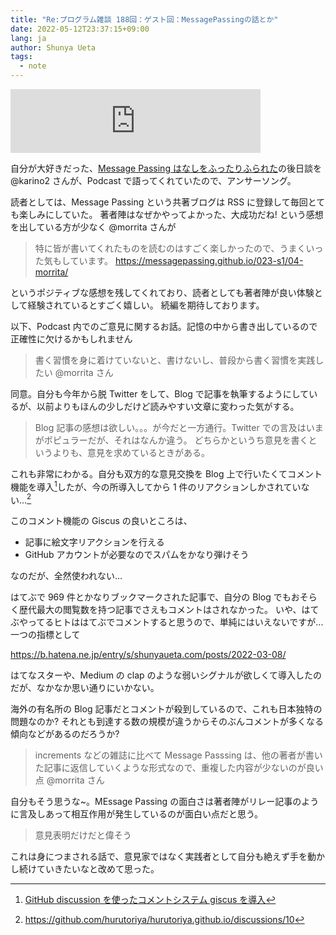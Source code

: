 ```yaml
---
title: "Re:プログラム雑談 188回：ゲスト回：MessagePassingの話とか"
date: 2022-05-12T23:37:15+09:00
lang: ja
author: Shunya Ueta
tags:
  - note
---
```


<iframe src="https://anchor.fm/karino2/embed/episodes/188MessagePassing-e1hdmr8/a-a7phdua" height="102px" width="400px" frameborder="0" scrolling="no"></iframe>

自分が大好きだった、[Message Passing はなしをふったりふられた](https://messagepassing.github.io/)の後日談を @karino2 さんが、Podcast で語ってくれていたので、アンサーソング。

読者としては、Message Passing という共著ブログは RSS に登録して毎回とても楽しみにしていた。
著者陣はなぜかやってよかった、大成功だね! という感想を出している方が少なく @morrita さんが

> 特に皆が書いてくれたものを読むのはすごく楽しかったので、うまくいった気もしています。
> https://messagepassing.github.io/023-s1/04-morrita/

というポジティブな感想を残してくれており、読者としても著者陣が良い体験として経験されているとすごく嬉しい。
続編を期待しております。

以下、Podcast 内でのご意見に関するお話。記憶の中から書き出しているので正確性に欠けるかもしれません

> 書く習慣を身に着けていないと、書けないし、普段から書く習慣を実践したい
> @morrita さん

同意。自分も今年から脱 Twitter をして、Blog で記事を執筆するようにしているが、以前よりもほんの少しだけど読みやすい文章に変わった気がする。

> Blog 記事の感想は欲しい。。。が今だと一方通行。Twitter での言及はいまがポピュラーだが、それはなんか違う。
> どちらかというち意見を書くというよりも、意見を求めているときがある。

これも非常にわかる。自分も双方的な意見交換を Blog 上で行いたくてコメント機能を導入[^comments]したが、今の所導入してから 1 件のリアクションしかされていない...[^reaction]

このコメント機能の Giscus の良いところは、

- 記事に絵文字リアクションを行える
- GitHub アカウントが必要なのでスパムをかなり弾けそう

なのだが、全然使われない...

はてぶで 969 件とかなりブックマークされた記事で、自分の Blog でもおそらく歴代最大の閲覧数を持つ記事でさえもコメントはされなかった。
いや、はてぶやってるヒトははてぶでコメントすると思うので、単純にはいえないですが...一つの指標として

https://b.hatena.ne.jp/entry/s/shunyaueta.com/posts/2022-03-08/

はてなスターや、Medium の clap のような弱いシグナルが欲しくて導入したのだが、なかなか思い通りにいかない。

海外の有名所の Blog 記事だとコメントが殺到しているので、これも日本独特の問題なのか?
それとも到達する数の規模が違うからそのぶんコメントが多くなる傾向などがあるのだろうか?

> increments などの雑誌に比べて Message Passsing は、他の著者が書いた記事に返信していくような形式なので、重複した内容が少ないのが良い点 @morrita さん

自分もそう思うな~。MEssage Passing の面白さは著者陣がリレー記事のように言及しあって相互作用が発生しているのが面白い点だと思う。

> 意見表明だけだと偉そう

これは身につまされる話で、意見家ではなく実践者として自分も絶えず手を動かし続けていきたいなと改めて思った。

[^comments]: [GitHub discussion を使ったコメントシステム giscus を導入](/posts/2022-01-19/)
[^reaction]: https://github.com/hurutoriya/hurutoriya.github.io/discussions/10
